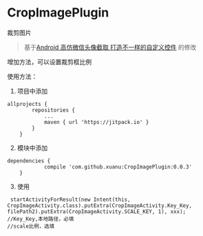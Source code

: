 # CropImagePlugin
裁剪图片

> 基于[Android 高仿微信头像截取 打造不一样的自定义控件](http://blog.csdn.net/lmj623565791/article/details/39761281 )  的修改  

增加方法，可以设置裁剪框比例

使用方法：
1. 项目中添加   
```
allprojects {
		repositories {
			...
			maven { url 'https://jitpack.io' }
		}
	}
```
2. 模块中添加 
```
dependencies {
	        compile 'com.github.xuanu:CropImagePlugin:0.0.3'
	}
```  
3. 使用  
```
 startActivityForResult(new Intent(this, CropImageActivity.class).putExtra(CropImageActivity.Key_Key, filePath2).putExtra(CropImageActivity.SCALE_KEY, 1), xxx);
//Key_Key,本地路径，必填
//scale比例，选填
```

